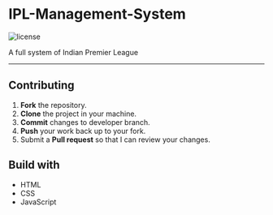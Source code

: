 # IPL-Management-System
<img src="https://img.shields.io/badge/License-MIT-red.svg" alt="license"/></a>

A full system of Indian Premier League

---


## Contributing
1. **Fork** the repository.
2. **Clone** the project in your machine.
3. **Commit** changes to developer branch.
4. **Push** your work back up to your fork.
5. Submit a **Pull request** so that I can review your changes.



## Build with 
* HTML
* CSS
* JavaScript
